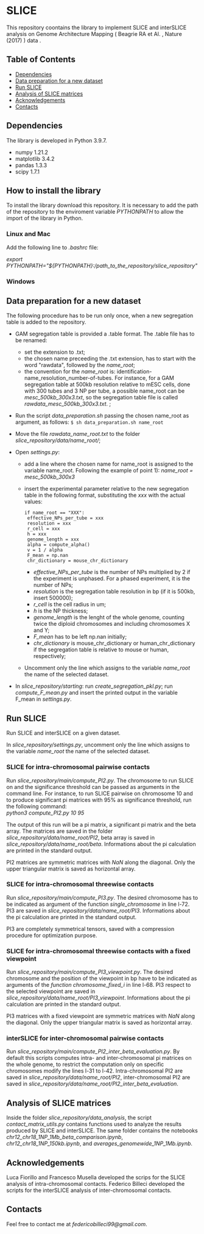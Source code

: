 # SLICE 

This repository coontains the library to implement SLICE and interSLICE analysis on Genome Architecture Mapping ( Beagrie RA et Al. , Nature (2017) ) data .

## Table of Contents
* [Dependencies](#dependencies)
* [Data preparation for a new dataset](#data-preparation-for-a-new-dataset)
* [Run SLICE](#run-slice)
* [Analysis of SLICE matrices](#analysis-of-slice-matrices)
* [Acknowledgements](#acknowledgements)
* [Contacts](#contacts)


## Dependencies

The library is developed in Python 3.9.7.

- numpy 1.21.2
- matplotlib 3.4.2
- pandas 1.3.3
- scipy 1.7.1

## How to install the library 

To install the library download this repository. It is necessary to add the path of the repository to the enviroment variable _PYTHONPATH_ to allow the import of the library in Python.

### Linux and Mac

Add the following line to _.bashrc_ file:

_export PYTHONPATH="${PYTHONPATH}:/path_to_the_repository/slice_repository"_

### Windows

## Data preparation for a new dataset

The following procedure has to be run only once, when a new segregation table is added to the repository.
- GAM segregation table is provided a .table format. The .table file has to be renamed:
  * set the extension to .txt;
  * the chosen name preceeding the .txt extension, has to start with the word "rawdata", followed by the _name_root_;
  * the convention for the _name_root_ is: identification-name_resolution_number-of-tubes. For instance, for a GAM segregation table at 500kb resolution relative to mESC cells, done with 300 tubes and 3 NP per tube, a possible name_root can be _mesc_500kb_300x3.txt_, so the segregation table file is called  _rawdata_mesc_500kb_300x3.txt_. ;

- Run the script _data_preparation.sh_ passing the chosen name_root as argument, as follows:   `$ sh data_preparation.sh name_root`

- Move the file _rawdata_name_root.txt_ to the folder _slice_repository/data/name_root/_;
- Open _settings.py_:
  - add a line where the chosen name for name_root is assigned to the variable name_root. Following the example of point 1): _name_root = mesc_500kb_300x3_
  - insert the experimental parameter relative to the new segregation table in the following format, substituting the _xxx_ with the actual values:  
  
  
    ```
    if name_root == "XXX":  
     effective_NPs_per_tube = xxx  
     resolution = xxx  
     r_cell = xxx  
     h = xxx   
     genome_length = xxx    
     alpha = compute_alpha()  
     v = 1 / alpha  
     F_mean = np.nan  
     chr_dictionary = mouse_chr_dictionary  
    ```
  
    - _effective_NPs_per_tube_ is the number of NPs multiplied by 2 if the experiment is unphased. For a phased experiment, it is the number of NPs;
    - _resolution_ is the segregation table resolution in bp (if it is 500kb, insert 500000);
    - _r_cell_ is the cell radius in um;
    - _h_ is the NP thickness;
    - _genome_length_ is the lenght of the whole genome, counting twice the diploid chromosomes and including chromosomes X and Y;   
    - _F_mean_ has to be left np.nan initially;
    - _chr_dictionary_ is mouse_chr_dictionary or human_chr_dictionary if the segregation table is relative to mouse or human, respectively; 
   - Uncomment only the line which assigns to the variable _name_root_ the name of the selected dataset.

- In _slice_repository/starting_: run _create_segregation_pkl.py_; run _compute_F_mean.py_ and insert the printed output in the variable F_mean in _settings.py_. 

## Run SLICE 

Run SLICE and interSLICE on a given dataset.

In _slice_repository/settings.py_, uncomment only the line which assigns to the variable _name_root_ the name of the selected dataset.

### SLICE for intra-chromosomal pairwise contacts
Run _slice_repository/main/compute_PI2.py_. The chromosome to run SLICE on and the significance threshold can be passed as arguments in the command line. For instance, to run SLICE pairwise on chromosome 10 and to produce significant pi matrices with 95% as significance threshold, run the following command:  
_python3 compute_PI2.py 10 95_

The output of this run will be a pi matrix, a significant pi matrix and the beta array. The matrices are saved in the folder _slice_repository/data/name_root/PI2_, beta array is saved in _slice_repository/data/name_root/beta_. Informations about the pi calculation are printed in the standard output.  
  
PI2 matrices are symmetric matrices with _NaN_ along the diagonal. Only the upper triangular matrix is saved as horizontal array.

### SLICE for intra-chromosomal threewise contacts

Run _slice_repository/main/compute_PI3.py_. The desired chromosome has to be indicated as argument of the function _single_chromosome_ in line l-72. PI3 are saved in _slice_repository/data/name_root/PI3_. Informations about the pi calculation are printed in the standard output.  
  
PI3 are completely symmetrical tensors, saved with a compression procedure for optimization purpose.

### SLICE for intra-chromosomal threewise contacts with a fixed viewpoint

Run _slice_repository/main/compute_PI3_viewpoint.py_. The desired chromosome and the position of the viewpoint in bp have to be indicated as arguments of the _function chromosome_fixed_i_ in line l-68. PI3 respect to the selected viewpoint are saved in _slice_repository/data/name_root/PI3_viewpoint_. Informations about the pi calculation are printed in the standard output.  

PI3 matrices with a fixed viewpoint are symmetric matrices with _NaN_ along the diagonal. Only the upper triangular matrix is saved as horizontal array.

### interSLICE for inter-chromosomal pairwise contacts

Run _slice_repository/main/compute_PI2_inter_beta_evaluation.py_. By default this scripts computes intra- and inter-chromosomal pi matrices on the whole genome, to restrict the computation only on specific chromosomes modify the lines l-31 to l-42. Intra-chromosomal PI2 are saved in _slice_repository/data/name_root/PI2_, inter-chromosomal PI2 are saved in _slice_repository/data/name_root/PI2_inter_beta_evaluation_.  

## Analysis of SLICE matrices

Inside the folder _slice_repository/data_analysis_, the script _contact_matrix_utils.py_ contains functions used to analyze the results produced by SLICE and interSLICE. 
The same folder contains the notebooks _chr12_chr18_1NP_1Mb_beta_comparison.ipynb_,  _chr12_chr18_1NP_150kb.ipynb_, and _averages_genomewide_1NP_1Mb.ipynb_. 

## Acknowledgements

Luca Fiorillo and Francesco Musella developed the scrips for the SLICE analysis of intra-chromosomal contacts. Federico Billeci developed the scripts for the interSLICE analysis of inter-chromosomal contacts.  

## Contacts

Feel free to contact me at _federicobilleci99@gmail.com_.

